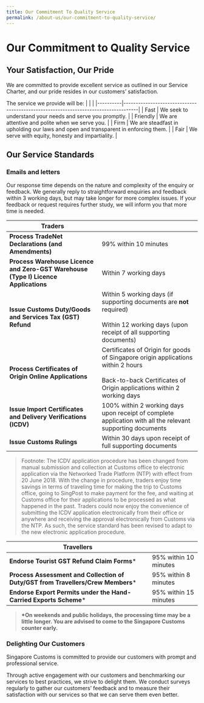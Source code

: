 ```yaml
---
title: Our Commitment To Quality Service
permalink: /about-us/our-commitment-to-quality-service/
---
```


# Our Commitment to Quality Service 

## Your Satisfaction, Our Pride

We are committed to provide excellent service as outlined in our Service Charter, and our pride resides in our customers’ satisfaction.

The service we provide will be:
|          |                                                                                    |
|----------|------------------------------------------------------------------------------------|
| Fast     | We seek to understand your needs and serve you promptly.                           |
| Friendly | We are attentive and polite when we serve you.                                     |
| Firm     | We are steadfast in upholding our laws and open and transparent in enforcing them. |
| Fair     | We serve with equity, honesty and impartiality.                                    |

## Our Service Standards

### Emails and letters

Our response time depends on the nature and complexity of the enquiry or feedback. We generally reply to straightforward enquiries and feedback within 3 working days, but may take longer for more complex issues. If your feedback or request requires further study, we will inform you that more time is needed.


|Traders                                                                            |                                                                                                                                                                    |
|-----------------------------------------------------------------------------------|--------------------------------------------------------------------------------------------------------------------------------------------------------------------|
|**Process TradeNet Declarations (and Amendments)**                                 | 99% within 10 minutes                                                                                                                                              |
|**Process Warehouse Licence and Zero-GST Warehouse (Type I) Licence Applications** | Within 7 working days                                                                                                                                              |
|**Issue Customs Duty/Goods and Services Tax (GST) Refund**                         |  Within 5 working days (if supporting documents are **not** required)<br><br>Within 12 working days (upon receipt of all supporting documents)                     |
|**Process Certificates of Origin Online Applications**                             |  Certificates of Origin for goods of Singapore origin applications within 2 hours<br><br>Back-to-back Certificates of Origin applications within 2 working days    |
|**Issue Import Certificates and Delivery Verifications (ICDV)**                    |  100% within 2 working days upon receipt of complete application with all the relevant supporting documents                                                        |
|**Issue Customs Rulings**                                                          | Within 30 days upon receipt of full supporting documents                                                                                                           |

> Footnote: The ICDV application procedure has been changed from manual submission and collection at Customs office to electronic application via the Networked Trade Platform (NTP) with effect from  20 June  2018.  With the change in procedure, traders enjoy time savings in terms of traveling time for making the trip to Customs office, going to SingPost to make payment for the fee, and waiting at Customs office for their applications to be processed as what happened in the past.  Traders could now enjoy the convenience of submitting the ICDV application electronically from their office or anywhere and receiving the approval electronically from Customs via the NTP. As such, the service standard has been revised to adapt to the new electronic application procedure.

|Travellers                                                                       |                       |
|---------------------------------------------------------------------------------|-----------------------|
|**Endorse Tourist GST Refund Claim Forms**\*                                     | 95% within 10 minutes |
|**Process Assessment and Collection of Duty/GST from Travellers/Crew Members**\* | 95% within 8 minutes  |
|**Endorse Export Permits under the Hand-Carried Exports Scheme**\*               | 95% within 15 minutes |

> **\*On weekends and public holidays, the processing time may be a little longer. You are advised to come to the Singapore Customs counter early.**

### Delighting Our Customers

Singapore Customs is committed to provide our customers with prompt and professional service.

Through active engagement with our customers and benchmarking our services to best practices, we strive to delight them. We conduct surveys regularly to gather our customers’ feedback and to measure their satisfaction with our services so that we can serve them even better. 
